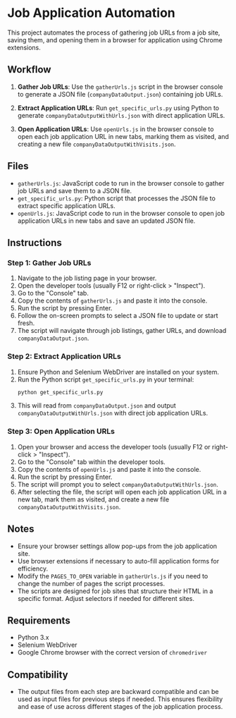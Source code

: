 # Job Application Automation

This project automates the process of gathering job URLs from a job site, saving them, and opening them in a browser for application using Chrome extensions.

## Workflow

1. **Gather Job URLs**: Use the `gatherUrls.js` script in the browser console to generate a JSON file (`companyDataOutput.json`) containing job URLs.

2. **Extract Application URLs**: Run `get_specific_urls.py` using Python to generate `companyDataOutputWithUrls.json` with direct application URLs.

3. **Open Application URLs**: Use `openUrls.js` in the browser console to open each job application URL in new tabs, marking them as visited, and creating a new file `companyDataOutputWithVisits.json`.

## Files

- `gatherUrls.js`: JavaScript code to run in the browser console to gather job URLs and save them to a JSON file.
- `get_specific_urls.py`: Python script that processes the JSON file to extract specific application URLs.
- `openUrls.js`: JavaScript code to run in the browser console to open job application URLs in new tabs and save an updated JSON file.

## Instructions

### Step 1: Gather Job URLs

1. Navigate to the job listing page in your browser.
2. Open the developer tools (usually F12 or right-click > "Inspect").
3. Go to the "Console" tab.
4. Copy the contents of `gatherUrls.js` and paste it into the console.
5. Run the script by pressing Enter.
6. Follow the on-screen prompts to select a JSON file to update or start fresh.
7. The script will navigate through job listings, gather URLs, and download `companyDataOutput.json`.

### Step 2: Extract Application URLs

1. Ensure Python and Selenium WebDriver are installed on your system.
2. Run the Python script `get_specific_urls.py` in your terminal:
   ```bash
   python get_specific_urls.py

3. This will read from `companyDataOutput.json` and output `companyDataOutputWithUrls.json` with direct job application URLs.

### Step 3: Open Application URLs

1. Open your browser and access the developer tools (usually F12 or right-click > "Inspect").
2. Go to the "Console" tab within the developer tools.
3. Copy the contents of `openUrls.js` and paste it into the console.
4. Run the script by pressing Enter.
5. The script will prompt you to select `companyDataOutputWithUrls.json`.
6. After selecting the file, the script will open each job application URL in a new tab, mark them as visited, and create a new file `companyDataOutputWithVisits.json`.

## Notes

- Ensure your browser settings allow pop-ups from the job application site.
- Use browser extensions if necessary to auto-fill application forms for efficiency.
- Modify the `PAGES_TO_OPEN` variable in `gatherUrls.js` if you need to change the number of pages the script processes.
- The scripts are designed for job sites that structure their HTML in a specific format. Adjust selectors if needed for different sites.

## Requirements

- Python 3.x
- Selenium WebDriver
- Google Chrome browser with the correct version of `chromedriver`

## Compatibility

- The output files from each step are backward compatible and can be used as input files for previous steps if needed. This ensures flexibility and ease of use across different stages of the job application process.